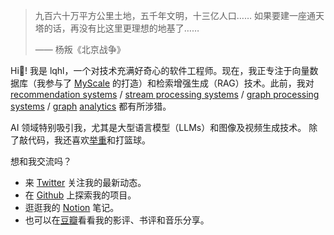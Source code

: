 > 九百六十万平方公里土地，五千年文明，十三亿人口…… 如果要建一座通天塔的话，再没有比这里更理想的地基了……
>
>—— 杨叛《北京战争》

Hi👋! 我是 lqhl，一个对技术充满好奇心的软件工程师。现在，我正专注于向量数据库（我参与了
[MyScale](https://myscale.com/)
的打造）和检索增强生成（RAG）技术。此前，我对
[recommendation systems](/publication/kddcup2012.pdf) /
[stream processing systems](/publication/dsn2014.pdf) /
[graph processing systems](/publication/tkde2015.pdf) /
[graph](/publication/cikm2016.pdf) [analytics](/publication/kdd2017.pdf) 都有所涉猎。

AI 领域特别吸引我，尤其是大型语言模型（LLMs）和图像及视频生成技术。
除了敲代码，我还喜欢[举重](https://www.bilibili.com/video/BV1xK4y1E7xY/)和打篮球。

想和我交流吗？

- 来 [Twitter](https://twitter.com/qliu52) 关注我的最新动态。
- 在 [Github](https://github.com/lqhl) 上探索我的项目。
- 逛逛我的 [Notion](https://lqhl.notion.site) 笔记。
- 也可以在[豆瓣](https://www.douban.com/people/lqhl/)看看我的影评、书评和音乐分享。
